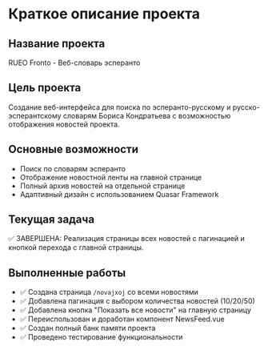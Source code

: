 # Краткое описание проекта

## Название проекта
RUEO Fronto - Веб-словарь эсперанто

## Цель проекта
Создание веб-интерфейса для поиска по эсперанто-русскому и русско-эсперантскому словарям Бориса Кондратьева с возможностью отображения новостей проекта.

## Основные возможности
- Поиск по словарям эсперанто
- Отображение новостной ленты на главной странице
- Полный архив новостей на отдельной странице
- Адаптивный дизайн с использованием Quasar Framework

## Текущая задача
✅ ЗАВЕРШЕНА: Реализация страницы всех новостей с пагинацией и кнопкой перехода с главной страницы.

## Выполненные работы
- ✅ Создана страница `/novajxoj` со всеми новостями
- ✅ Добавлена пагинация с выбором количества новостей (10/20/50)
- ✅ Добавлена кнопка "Показать все новости" на главную страницу
- ✅ Переиспользован и доработан компонент NewsFeed.vue
- ✅ Создан полный банк памяти проекта
- ✅ Проведено тестирование функциональности
